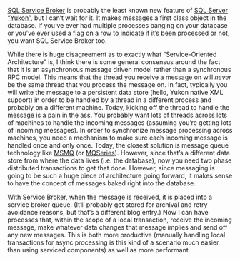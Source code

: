 [SQL Service
Broker](http://www.microsoft.com/sql/yukon/productinfo/top30features.asp#B)
is probably the least known new feature of [SQL Server
“Yukon”](http://www.microsoft.com/sql/yukon/productinfo), but I can’t
wait for it. It makes messages a first class object in the database. If
you’ve ever had multiple processes banging on your database or you’ve
ever used a flag on a row to indicate if it’s been processed or not, you
want SQL Service Broker too.

While there is huge disagreement as to exactly what “Service-Oriented
Architecture” is, I think there is some general consensus around the
fact that it is an asynchronous message driven model rather than a
synchronous RPC model. This means that the thread you receive a message
on will *never* be the same thread that you process the message on. In
fact, typically you will write the message to a persistent data store
(hello, Yukon native XML support) in order to be handled by a thread in
a different process and probably on a different machine. Today, kicking
off the thread to handle the message is a pain in the ass. You probably
want lots of threads across lots of machines to handle the incoming
messages (assuming you’re getting lots of incoming messages). In order
to synchronize message processing across machines, you need a mechanism
to make sure each incoming message is handled once and only once. Today,
the closest solution is message queue technology like
[MSMQ](http://www.microsoft.com/msmq) (or
[MQSeries](http://www.ibm.com/software/integration/mqfamily/)). However,
since that’s a different data store from where the data lives (i.e. the
database), now you need two phase distributed transactions to get that
done. However, since messaging is going to be such a huge piece of
architecture going forward, it makes sense to have the concept of
messages baked right into the database.

With Service Broker, when the message is received, it is placed into a
service broker queue. (It’ll probably get stored for archival and retry
avoidance reasons, but that’s a different blog entry.) Now I can have
processes that, within the scope of a local transaction, receive the
incoming message, make whatever data changes that message implies and
send off any new messages. This is both more productive (manually
handling local transactions for async processing is this kind of a
scenario much easier than using serviced components) as well as more
performant.
